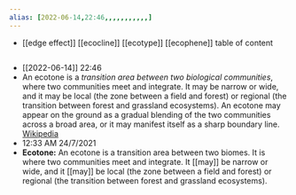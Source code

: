 ```yaml
---
alias: [2022-06-14,22:46,,,,,,,,,,,]
---
```

- [[edge effect]] [[ecocline]] [[ecotype]] [[ecophene]]
table of content
```toc
```
- [[2022-06-14]] 22:46
- An ecotone is a *transition area between two biological communities*, where two communities meet and integrate. It may be narrow or wide, and it may be local (the zone between a field and forest) or regional (the transition between forest and grassland ecosystems). An ecotone may appear on the ground as a gradual blending of the two communities across a broad area, or it may manifest itself as a sharp boundary line.
[Wikipedia](https://en.wikipedia.org/wiki/Ecotone)
- 12:33 AM 24/7/2021
- **Ecotone:** An ecotone is a transition area between two biomes. It is where two communities meet and integrate. It [[may]] be narrow or wide, and it [[may]] be local (the zone between a field and forest) or regional (the transition between forest and grassland ecosystems).